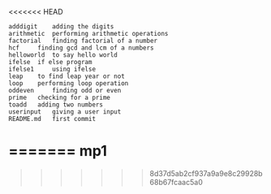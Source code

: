<<<<<<< HEAD

	adddigit 	adding the digits 
	arithmetic 	performing arithmetic operations
	factorial 	finding factorial of a number 
	hcf 	finding gcd and lcm of a numbers 
	helloworld 	to say hello world 
	ifelse 	if else program 
	ifelse1 	using ifelse 
	leap 	to find leap year or not 
	loop 	performing loop operation 
	oddeven 	finding odd or even 
	prime 	checking for a prime 
	toadd 	adding two numbers 
	userinput 	giving a user input 
	README.md 	first commit 	



=======
mp1
===
>>>>>>> 8d37d5ab2cf937a9a9e8c29928b68b67fcaac5a0
